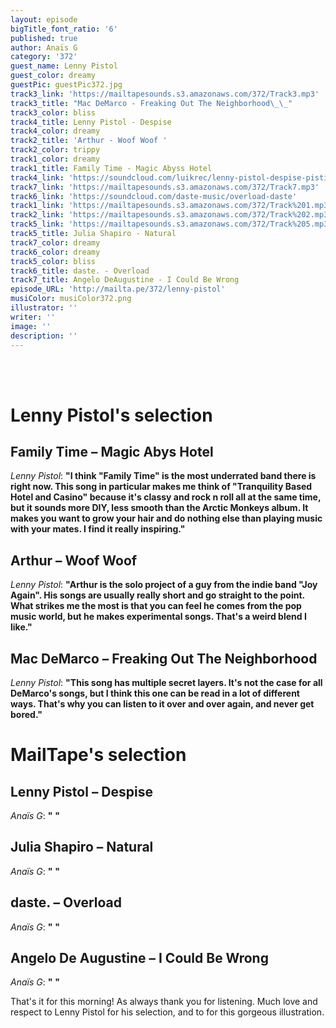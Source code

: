 ```yaml
---
layout: episode
bigTitle_font_ratio: '6'
published: true
author: Anaïs G
category: '372'
guest_name: Lenny Pistol
guest_color: dreamy
guestPic: guestPic372.jpg
track3_link: 'https://mailtapesounds.s3.amazonaws.com/372/Track3.mp3'
track3_title: "Mac DeMarco - Freaking Out The Neighborhood\_\_"
track3_color: bliss
track4_title: Lenny Pistol - Despise
track4_color: dreamy
track2_title: 'Arthur - Woof Woof '
track2_color: trippy
track1_color: dreamy
track1_title: Family Time - Magic Abyss Hotel
track4_link: 'https://soundcloud.com/luikrec/lenny-pistol-despise-pistil-boy'
track7_link: 'https://mailtapesounds.s3.amazonaws.com/372/Track7.mp3'
track6_link: 'https://soundcloud.com/daste-music/overload-daste'
track1_link: 'https://mailtapesounds.s3.amazonaws.com/372/Track%201.mp3'
track2_link: 'https://mailtapesounds.s3.amazonaws.com/372/Track%202.mp3'
track5_link: 'https://mailtapesounds.s3.amazonaws.com/372/Track%205.mp3'
track5_title: Julia Shapiro - Natural
track7_color: dreamy
track6_color: dreamy
track5_color: bliss
track6_title: daste. - Overload
track7_title: Angelo DeAugustine - I Could Be Wrong
episode_URL: 'http://mailta.pe/372/lenny-pistol'
musiColor: musiColor372.png
illustrator: ''
writer: ''
image: ''
description: ''
---
```

<p id="introduction">
  
<br><br>

</p>

# Lenny Pistol's selection

## Family Time – Magic Abys Hotel
_Lenny Pistol_: **"**I think "Family Time" is the most underrated band there is right now. This song in particular makes me think of "Tranquility Based Hotel and Casino" because it's classy and rock n roll all at the same time, but it sounds more DIY, less smooth than the Arctic Monkeys album. It makes you want to grow your hair and do nothing else than playing music with your mates. I find it really inspiring.**"**

## Arthur – Woof Woof
_Lenny Pistol_: **"**Arthur is the solo project of a guy from the indie band "Joy Again". His songs are usually really short and go straight to the point. What strikes me the most is that you can feel he comes from the pop music world, but he makes experimental songs. That's a weird blend I like.**"**

## Mac DeMarco – Freaking Out The Neighborhood  
_Lenny Pistol_: **"**This song has multiple secret layers. It's not the case for all DeMarco's songs, but I think this one can be read in a lot of different ways. That's why you can listen to it over and over again, and never get bored.**"**


# MailTape's selection

## Lenny Pistol – Despise
_Anaïs G_: **"** **"**

## Julia Shapiro – Natural
_Anaïs G_: **"** **"**

## daste. – Overload
_Anaïs G_: **"** **"**

##  Angelo De Augustine – I Could Be Wrong 
_Anaïs G_: **"** **"**


<p id="outroduction">That's it for this morning! As always thank you for listening. Much love and respect to Lenny Pistol for his selection, and to  for this gorgeous illustration. </p>
